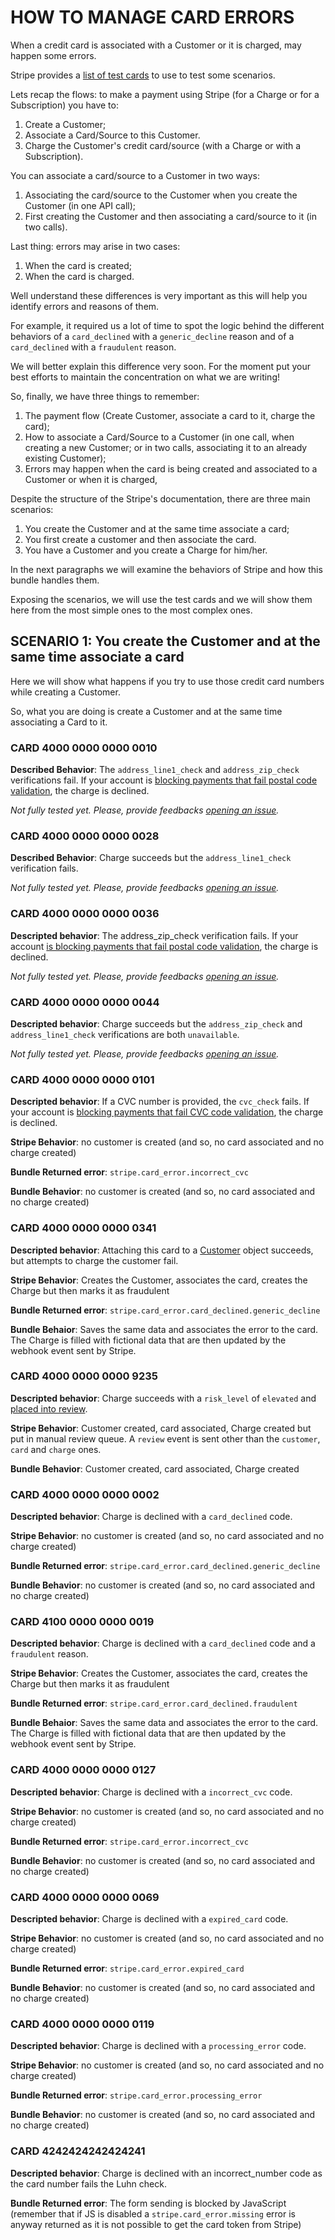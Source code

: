 HOW TO MANAGE CARD ERRORS
=========================

When a credit card is associated with a Customer or it is charged, may happen some errors.

Stripe provides a [list of test cards](https://stripe.com/docs/testing#cards-responses) to use to test some scenarios.

Lets recap the flows: to make a payment using Stripe (for a Charge or for a Subscription) you have to:

1) Create a Customer;
2) Associate a Card/Source to this Customer.
3) Charge the Customer's credit card/source (with a Charge or with a Subscription).

You can associate a card/source to a Customer in two ways:

1) Associating the card/source to the Customer when you create the Customer (in one API call);
2) First creating the Customer and then associating a card/source to it (in two calls).

Last thing: errors may arise in two cases:

1) When the card is created;
2) When the card is charged.

Well understand these differences is very important as this will help you identify errors and reasons of them.

For example, it required us a lot of time to spot the logic behind the different behaviors of a `card_declined` with a
 `generic_decline` reason and of a `card_declined` with a `fraudulent` reason.
 
We will better explain this difference
 very soon. For the moment put your best efforts to maintain the concentration on what we are writing!
 
 So, finally, we have three things to remember:

1) The payment flow (Create Customer, associate a card to it, charge the card);
2) How to associate a Card/Source to a Customer (in one call, when creating a new Customer; or in two calls, associating
 it to an already existing Customer);
3) Errors may happen when the card is being created and associated to a Customer or when it is charged,

Despite the structure of the Stripe's documentation, there are three main scenarios:
1) You create the Customer and at the same time associate a card;
2) You first create a customer and then associate the card.
3) You have a Customer and you create a Charge for him/her.

In the next paragraphs we will examine the behaviors of Stripe and how this bundle handles them.

Exposing the scenarios, we will use the test cards and we will show them here from the most simple ones to the most
 complex ones.

## SCENARIO 1: You create the Customer and at the same time associate a card

Here we will show what happens if you try to use those credit card numbers while creating a Customer.

So, what you are doing is create a Customer and at the same time associating a Card to it.

### CARD 4000 0000 0000 0010

**Described Behavior**: The `address_line1_check` and `address_zip_check` verifications fail. If your account is
 [blocking payments that fail postal code validation](https://stripe.com/docs/radar/rules#traditional-bank-checks), the
 charge is declined.

_Not fully tested yet. Please, provide feedbacks [opening an issue](https://github.com/Aerendir/stripe-bundle/issues)._

### CARD 4000 0000 0000 0028

**Described Behavior**: Charge succeeds but the `address_line1_check` verification fails.

_Not fully tested yet. Please, provide feedbacks [opening an issue](https://github.com/Aerendir/stripe-bundle/issues)._

### CARD 4000 0000 0000 0036

**Descripted behavior**: The address_zip_check verification fails. If your account [is blocking payments that fail
 postal code validation](https://stripe.com/docs/radar/rules#traditional-bank-checks), the charge is declined.

_Not fully tested yet. Please, provide feedbacks [opening an issue](https://github.com/Aerendir/stripe-bundle/issues)._

### CARD 4000 0000 0000 0044

**Descripted behavior**: Charge succeeds but the `address_zip_check` and `address_line1_check` verifications are both
 `unavailable`.

_Not fully tested yet. Please, provide feedbacks [opening an issue](https://github.com/Aerendir/stripe-bundle/issues)._

### CARD 4000 0000 0000 0101

**Descripted behavior**: If a CVC number is provided, the `cvc_check` fails. If your account is [blocking payments that
 fail CVC code validation](https://stripe.com/docs/radar/rules#traditional-bank-checks), the charge is declined.

**Stripe Behavior**: no customer is created (and so, no card associated and no charge created)

**Bundle Returned error**: `stripe.card_error.incorrect_cvc`

**Bundle Behavior**: no customer is created (and so, no card associated and no charge created)

### CARD 4000 0000 0000 0341

**Descripted behavior**: Attaching this card to a [Customer](https://stripe.com/docs/api#customer_object) object
 succeeds, but attempts to charge the customer fail.

**Stripe Behavior**: Creates the Customer, associates the card, creates the Charge but then marks it as fraudulent

**Bundle Returned error**: `stripe.card_error.card_declined.generic_decline`

**Bundle Behaior**: Saves the same data and associates the error to the card. The Charge is filled with fictional
 data that are then updated by the webhook event sent by Stripe.

### CARD 4000 0000 0000 9235

**Descripted behavior**: Charge succeeds with a `risk_level` of `elevated` and [placed into review](https://stripe.com/docs/radar/review).

**Stripe Behavior**: Customer created, card associated, Charge created but put in manual review queue. A `review` event
 is sent other than the `customer`, `card` and `charge` ones.

**Bundle Behavior**: Customer created, card associated, Charge created

### CARD 4000 0000 0000 0002

**Descripted behavior**: Charge is declined with a `card_declined` code.

**Stripe Behavior**: no customer is created (and so, no card associated and no charge created)

**Bundle Returned error**: `stripe.card_error.card_declined.generic_decline`

**Bundle Behavior**: no customer is created (and so, no card associated and no charge created)

### CARD 4100 0000 0000 0019

**Descripted behavior**: Charge is declined with a `card_declined` code and a `fraudulent` reason.

**Stripe Behavior**: Creates the Customer, associates the card, creates the Charge but then marks it as fraudulent

**Bundle Returned error**: `stripe.card_error.card_declined.fraudulent`

**Bundle Behaior**: Saves the same data and associates the error to the card. The Charge is filled with fictional
 data that are then updated by the webhook event sent by Stripe.

### CARD 4000 0000 0000 0127

**Descripted behavior**: Charge is declined with a `incorrect_cvc` code.

**Stripe Behavior**: no customer is created (and so, no card associated and no charge created)

**Bundle Returned error**: `stripe.card_error.incorrect_cvc`

**Bundle Behavior**: no customer is created (and so, no card associated and no charge created)

### CARD 4000 0000 0000 0069

**Descripted behavior**: Charge is declined with a `expired_card` code.

**Stripe Behavior**: no customer is created (and so, no card associated and no charge created)

**Bundle Returned error**: `stripe.card_error.expired_card`

**Bundle Behavior**: no customer is created (and so, no card associated and no charge created)

### CARD 4000 0000 0000 0119

**Descripted behavior**: Charge is declined with a `processing_error` code.

**Stripe Behavior**: no customer is created (and so, no card associated and no charge created)

**Bundle Returned error**: `stripe.card_error.processing_error`

**Bundle Behavior**: no customer is created (and so, no card associated and no charge created)

### CARD 4242424242424241

**Descripted behavior**: Charge is declined with an incorrect_number code as the card number fails the Luhn check.

**Bundle Returned error**: The form sending is blocked by JavaScript (remember that if JS is disabled a
 `stripe.card_error.missing` error is anyway returned as it is not possible to get the card token from Stripe)
